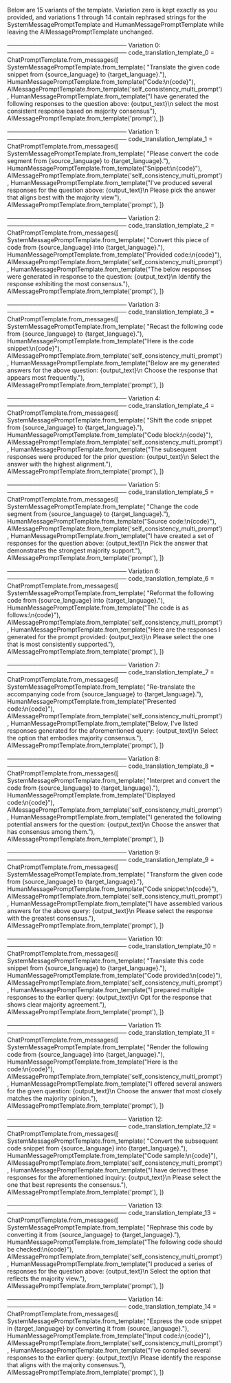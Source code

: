 Below are 15 variants of the template. Variation zero is kept exactly as you provided, and variations 1 through 14 contain rephrased strings for the SystemMessagePromptTemplate and HumanMessagePromptTemplate while leaving the AIMessagePromptTemplate unchanged.

────────────────────────────
Variation 0:
────────────────────────────
code_translation_template_0 = ChatPromptTemplate.from_messages([
    SystemMessagePromptTemplate.from_template(
        "Translate the given code snippet from {source_language} to {target_language}."),
    HumanMessagePromptTemplate.from_template("Code:\n{code}"),
    AIMessagePromptTemplate.from_template('self_consistency_multi_prompt'),
    HumanMessagePromptTemplate.from_template("I have generated the following responses to the question above: {output_text}\n select the most consistent response based on majority consensus"),
    AIMessagePromptTemplate.from_template('prompt'),
])

────────────────────────────
Variation 1:
────────────────────────────
code_translation_template_1 = ChatPromptTemplate.from_messages([
    SystemMessagePromptTemplate.from_template(
        "Please convert the code segment from {source_language} to {target_language}."),
    HumanMessagePromptTemplate.from_template("Snippet:\n{code}"),
    AIMessagePromptTemplate.from_template('self_consistency_multi_prompt'),
    HumanMessagePromptTemplate.from_template("I've produced several responses for the question above: {output_text}\n Please pick the answer that aligns best with the majority view"),
    AIMessagePromptTemplate.from_template('prompt'),
])

────────────────────────────
Variation 2:
────────────────────────────
code_translation_template_2 = ChatPromptTemplate.from_messages([
    SystemMessagePromptTemplate.from_template(
        "Convert this piece of code from {source_language} into {target_language}."),
    HumanMessagePromptTemplate.from_template("Provided code:\n{code}"),
    AIMessagePromptTemplate.from_template('self_consistency_multi_prompt'),
    HumanMessagePromptTemplate.from_template("The below responses were generated in response to the question: {output_text}\n Identify the response exhibiting the most consensus."),
    AIMessagePromptTemplate.from_template('prompt'),
])

────────────────────────────
Variation 3:
────────────────────────────
code_translation_template_3 = ChatPromptTemplate.from_messages([
    SystemMessagePromptTemplate.from_template(
        "Recast the following code from {source_language} to {target_language}."),
    HumanMessagePromptTemplate.from_template("Here is the code snippet:\n{code}"),
    AIMessagePromptTemplate.from_template('self_consistency_multi_prompt'),
    HumanMessagePromptTemplate.from_template("Below are my generated answers for the above question: {output_text}\n Choose the response that appears most frequently."),
    AIMessagePromptTemplate.from_template('prompt'),
])

────────────────────────────
Variation 4:
────────────────────────────
code_translation_template_4 = ChatPromptTemplate.from_messages([
    SystemMessagePromptTemplate.from_template(
        "Shift the code snippet from {source_language} to {target_language}."),
    HumanMessagePromptTemplate.from_template("Code block:\n{code}"),
    AIMessagePromptTemplate.from_template('self_consistency_multi_prompt'),
    HumanMessagePromptTemplate.from_template("The subsequent responses were produced for the prior question: {output_text}\n Select the answer with the highest alignment."),
    AIMessagePromptTemplate.from_template('prompt'),
])

────────────────────────────
Variation 5:
────────────────────────────
code_translation_template_5 = ChatPromptTemplate.from_messages([
    SystemMessagePromptTemplate.from_template(
        "Change the code segment from {source_language} to {target_language}."),
    HumanMessagePromptTemplate.from_template("Source code:\n{code}"),
    AIMessagePromptTemplate.from_template('self_consistency_multi_prompt'),
    HumanMessagePromptTemplate.from_template("I have created a set of responses for the question above: {output_text}\n Pick the answer that demonstrates the strongest majority support."),
    AIMessagePromptTemplate.from_template('prompt'),
])

────────────────────────────
Variation 6:
────────────────────────────
code_translation_template_6 = ChatPromptTemplate.from_messages([
    SystemMessagePromptTemplate.from_template(
        "Reformat the following code from {source_language} into {target_language}."),
    HumanMessagePromptTemplate.from_template("The code is as follows:\n{code}"),
    AIMessagePromptTemplate.from_template('self_consistency_multi_prompt'),
    HumanMessagePromptTemplate.from_template("Here are the responses I generated for the prompt provided: {output_text}\n Please select the one that is most consistently supported."),
    AIMessagePromptTemplate.from_template('prompt'),
])

────────────────────────────
Variation 7:
────────────────────────────
code_translation_template_7 = ChatPromptTemplate.from_messages([
    SystemMessagePromptTemplate.from_template(
        "Re-translate the accompanying code from {source_language} to {target_language}."),
    HumanMessagePromptTemplate.from_template("Presented code:\n{code}"),
    AIMessagePromptTemplate.from_template('self_consistency_multi_prompt'),
    HumanMessagePromptTemplate.from_template("Below, I've listed responses generated for the aforementioned query: {output_text}\n Select the option that embodies majority consensus."),
    AIMessagePromptTemplate.from_template('prompt'),
])

────────────────────────────
Variation 8:
────────────────────────────
code_translation_template_8 = ChatPromptTemplate.from_messages([
    SystemMessagePromptTemplate.from_template(
        "Interpret and convert the code from {source_language} to {target_language}."),
    HumanMessagePromptTemplate.from_template("Displayed code:\n{code}"),
    AIMessagePromptTemplate.from_template('self_consistency_multi_prompt'),
    HumanMessagePromptTemplate.from_template("I generated the following potential answers for the question: {output_text}\n Choose the answer that has consensus among them."),
    AIMessagePromptTemplate.from_template('prompt'),
])

────────────────────────────
Variation 9:
────────────────────────────
code_translation_template_9 = ChatPromptTemplate.from_messages([
    SystemMessagePromptTemplate.from_template(
        "Transform the given code from {source_language} to {target_language}."),
    HumanMessagePromptTemplate.from_template("Code snippet:\n{code}"),
    AIMessagePromptTemplate.from_template('self_consistency_multi_prompt'),
    HumanMessagePromptTemplate.from_template("I have assembled various answers for the above query: {output_text}\n Please select the response with the greatest consensus."),
    AIMessagePromptTemplate.from_template('prompt'),
])

────────────────────────────
Variation 10:
────────────────────────────
code_translation_template_10 = ChatPromptTemplate.from_messages([
    SystemMessagePromptTemplate.from_template(
        "Translate this code snippet from {source_language} to {target_language}."),
    HumanMessagePromptTemplate.from_template("Code provided:\n{code}"),
    AIMessagePromptTemplate.from_template('self_consistency_multi_prompt'),
    HumanMessagePromptTemplate.from_template("I prepared multiple responses to the earlier query: {output_text}\n Opt for the response that shows clear majority agreement."),
    AIMessagePromptTemplate.from_template('prompt'),
])

────────────────────────────
Variation 11:
────────────────────────────
code_translation_template_11 = ChatPromptTemplate.from_messages([
    SystemMessagePromptTemplate.from_template(
        "Render the following code from {source_language} into {target_language}."),
    HumanMessagePromptTemplate.from_template("Here is the code:\n{code}"),
    AIMessagePromptTemplate.from_template('self_consistency_multi_prompt'),
    HumanMessagePromptTemplate.from_template("I offered several answers for the given question: {output_text}\n Choose the answer that most closely matches the majority opinion."),
    AIMessagePromptTemplate.from_template('prompt'),
])

────────────────────────────
Variation 12:
────────────────────────────
code_translation_template_12 = ChatPromptTemplate.from_messages([
    SystemMessagePromptTemplate.from_template(
        "Convert the subsequent code snippet from {source_language} into {target_language}."),
    HumanMessagePromptTemplate.from_template("Code sample:\n{code}"),
    AIMessagePromptTemplate.from_template('self_consistency_multi_prompt'),
    HumanMessagePromptTemplate.from_template("I have derived these responses for the aforementioned inquiry: {output_text}\n Please select the one that best represents the consensus."),
    AIMessagePromptTemplate.from_template('prompt'),
])

────────────────────────────
Variation 13:
────────────────────────────
code_translation_template_13 = ChatPromptTemplate.from_messages([
    SystemMessagePromptTemplate.from_template(
        "Rephrase this code by converting it from {source_language} to {target_language}."),
    HumanMessagePromptTemplate.from_template("The following code should be checked:\n{code}"),
    AIMessagePromptTemplate.from_template('self_consistency_multi_prompt'),
    HumanMessagePromptTemplate.from_template("I produced a series of responses for the question above: {output_text}\n Select the option that reflects the majority view."),
    AIMessagePromptTemplate.from_template('prompt'),
])

────────────────────────────
Variation 14:
────────────────────────────
code_translation_template_14 = ChatPromptTemplate.from_messages([
    SystemMessagePromptTemplate.from_template(
        "Express the code snippet in {target_language} by converting it from {source_language}."),
    HumanMessagePromptTemplate.from_template("Input code:\n{code}"),
    AIMessagePromptTemplate.from_template('self_consistency_multi_prompt'),
    HumanMessagePromptTemplate.from_template("I've compiled several responses to the earlier query: {output_text}\n Please identify the response that aligns with the majority consensus."),
    AIMessagePromptTemplate.from_template('prompt'),
])
